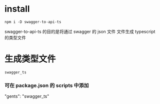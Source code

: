 # install

`npm i -D swagger-to-api-ts`

swagger-to-api-ts 的目的是将通过 swagger 的 json 文件 文件生成 typescript 的类型文件

# 生成类型文件

`swagger_ts`

### 可在 package.json 的 scripts 中添加

"gents": "swagger_ts"
